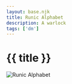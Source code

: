 ```yaml
---
layout: base.njk
title: Runic Alphabet
description: A warlock
tags: ['dm']
---
```


# {{ title }}

![Runic Alphabet](../../images/runes.jpg)


